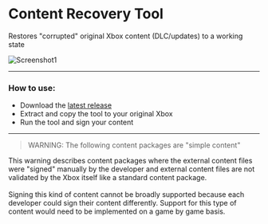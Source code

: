 # Content Recovery Tool

Restores "corrupted" original Xbox content (DLC/updates) to a working state

![Screenshot1](https://i.imgur.com/AvHs79x.png "")

---

### How to use:

- Download the [latest release](https://github.com/feudalnate/Content-Recovery-Tool/releases)
- Extract and copy the tool to your original Xbox
- Run the tool and sign your content

---

> WARNING: The following content packages are "simple content"

This warning describes content packages where the external content files were "signed" manually by the developer and external content files are not validated by the Xbox itself like a standard content package.
<br><br>
Signing this kind of content cannot be broadly supported because each developer could sign their content differently. Support for this type of content would need to be implemented on a game by game basis.
